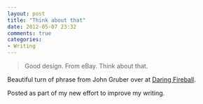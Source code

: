 ```yaml
---
layout: post
title: "Think about that"
date: 2012-05-07 23:32
comments: true
categories: 
- Writing
---
```


> Good design. From eBay. Think about that.

Beautiful turn of phrase from John Gruber over at [Daring Fireball][DF].

Posted as part of my new effort to improve my writing.

[DF]: http://daringfireball.net/linked/2012/05/07/ebay-ipad-app
